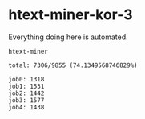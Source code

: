 # htext-miner-kor-3

Everything doing here is automated.

```
htext-miner

total: 7306/9855 (74.1349568746829%)

job0: 1318
job1: 1531
job2: 1442
job3: 1577
job4: 1438
```